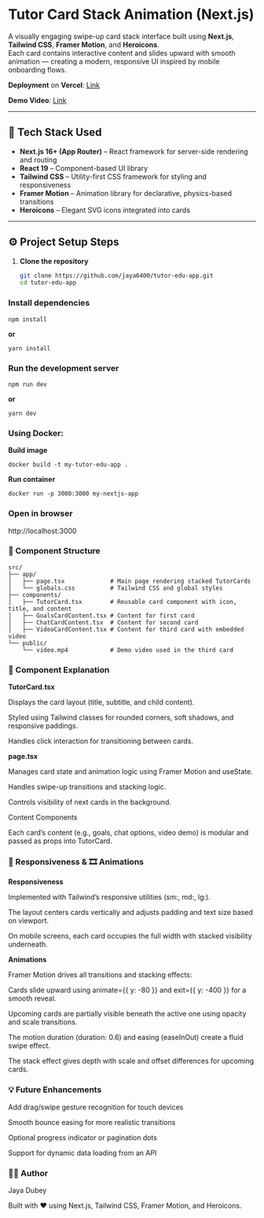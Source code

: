 # Tutor Card Stack Animation (Next.js)

A visually engaging swipe-up card stack interface built using **Next.js**, **Tailwind CSS**, **Framer Motion**, and **Heroicons**.  
Each card contains interactive content and slides upward with smooth animation — creating a modern, responsive UI inspired by mobile onboarding flows.

**Deployment** on **Vercel**: [Link](https://tutor-edu-jd-app.vercel.app/) 

**Demo Video**: [Link](https://drive.google.com/file/d/1w0wSxok_wL4pm-7VJwgNpyRvPcRWrzWz/view?usp=drivesdk)

---

## 🧩 Tech Stack Used

- **Next.js 16+ (App Router)** – React framework for server-side rendering and routing  
- **React 19** – Component-based UI library  
- **Tailwind CSS** – Utility-first CSS framework for styling and responsiveness  
- **Framer Motion** – Animation library for declarative, physics-based transitions  
- **Heroicons** – Elegant SVG icons integrated into cards  

---

## ⚙️ Project Setup Steps

1. **Clone the repository**
   ```bash
   git clone https://github.com/jaya6400/tutor-edu-app.git
   cd tutor-edu-app
   ```
### Install dependencies
```
npm install
```
**or**
```
yarn install
```

### Run the development server
```
npm run dev
```
**or**
```
yarn dev
```

### Using Docker:
**Build image**
```
docker build -t my-tutor-edu-app .
```

**Run container**
```
docker run -p 3000:3000 my-nextjs-app
```

### Open in browser

http://localhost:3000

### 🧱 Component Structure
```
src/
├── app/
│   ├── page.tsx             # Main page rendering stacked TutorCards
│   └── globals.css          # Tailwind CSS and global styles
├── components/
│   ├── TutorCard.tsx        # Reusable card component with icon, title, and content
│   ├── GoalsCardContent.tsx # Content for first card
│   ├── ChatCardContent.tsx  # Content for second card
│   ├── VideoCardContent.tsx # Content for third card with embedded video
└── public/
    └── video.mp4            # Demo video used in the third card
```

### 🧠 Component Explanation

**TutorCard.tsx**

Displays the card layout (title, subtitle, and child content).

Styled using Tailwind classes for rounded corners, soft shadows, and responsive paddings.

Handles click interaction for transitioning between cards.

**page.tsx**

Manages card state and animation logic using Framer Motion and useState.

Handles swipe-up transitions and stacking logic.

Controls visibility of next cards in the background.

Content Components

Each card’s content (e.g., goals, chat options, video demo) is modular and passed as props into TutorCard.

### 📱 Responsiveness & 🎞️ Animations
**Responsiveness**

Implemented with Tailwind’s responsive utilities (sm:, md:, lg:).

The layout centers cards vertically and adjusts padding and text size based on viewport.

On mobile screens, each card occupies the full width with stacked visibility underneath.

**Animations**

Framer Motion drives all transitions and stacking effects:

Cards slide upward using animate={{ y: -80 }} and exit={{ y: -400 }} for a smooth reveal.

Upcoming cards are partially visible beneath the active one using opacity and scale transitions.

The motion duration (duration: 0.6) and easing (easeInOut) create a fluid swipe effect.

The stack effect gives depth with scale and offset differences for upcoming cards.

### 💡 Future Enhancements

Add drag/swipe gesture recognition for touch devices

Smooth bounce easing for more realistic transitions

Optional progress indicator or pagination dots

Support for dynamic data loading from an API

### 👩‍💻 Author

Jaya Dubey

Built with ❤️ using Next.js, Tailwind CSS, Framer Motion, and Heroicons.
